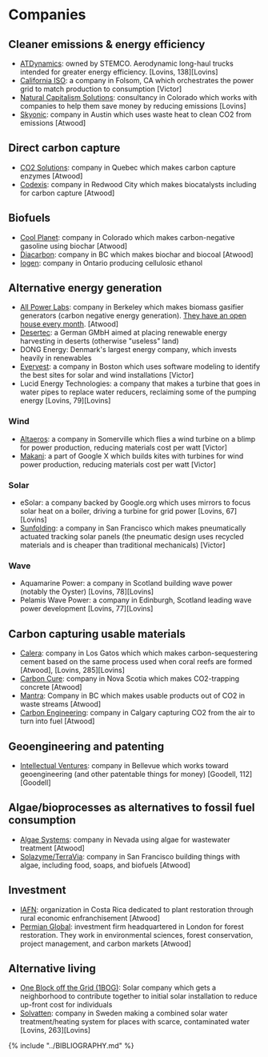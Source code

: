 # Companies
## Cleaner emissions & energy efficiency
* [ATDynamics](http://www.stemco.com/products/innovative-tire-mileage-solutions/aerodynamic-devices/): owned by STEMCO. Aerodynamic long-haul trucks intended for greater energy efficiency. [Lovins, 138][Lovins]
* [California ISO](http://www.caiso.com/Pages/default.aspx): a company in Folsom, CA which orchestrates the power grid to match production to consumption [Victor]
* [Natural Capitalism Solutions](http://natcapsolutions.org/): consultancy in Colorado which works with companies to help them save money by reducing emissions [Lovins]
* [Skyonic](http://skyonic.com/): company in Austin which uses waste heat to clean CO2 from emissions [Atwood]

## Direct carbon capture
* [CO2 Solutions](http://www.co2solutions.com/en): company in Quebec which makes carbon capture enzymes [Atwood]
* [Codexis](http://www.codexis.com/): company in Redwood City which makes biocatalysts including for carbon capture [Atwood]

## Biofuels
* [Cool Planet](http://www.coolplanet.com/): company in Colorado which makes carbon-negative gasoline using biochar [Atwood]
* [Diacarbon](http://www.diacarbon.com/bi): company in BC which makes biochar and biocoal [Atwood]
* [Iogen](http://www.iogen.ca/): company in Ontario producing cellulosic ethanol

## Alternative energy generation
* [All Power Labs](http://www.allpowerlabs.com/): company in Berkeley which makes biomass gasifier generators (carbon negative energy generation). [They have an open house every month](http://www.eventbrite.com/e/biomass-powered-open-house-registration-19019972249). [Atwood]
* [Desertec](http://www.desertec.org/): a German GMbH aimed at placing renewable energy harvesting in deserts (otherwise "useless" land)
* DONG Energy: Denmark's largest energy company, which invests heavily in renewables
* [Evervest](http://www.evervest.co/): a company in Boston which uses software modeling to identify the best sites for solar and wind installations [Victor]
* Lucid Energy Technologies: a company that makes a turbine that goes in water pipes to replace water reducers, reclaiming some of the pumping energy [Lovins, 79][Lovins]

### Wind
* [Altaeros](http://www.altaerosenergies.com/): a company in Somerville which flies a wind turbine on a blimp for power production, reducing materials cost per watt [Victor]
* [Makani](http://www.google.com/makani/): a part of Google X which builds kites with turbines for wind power production, reducing materials cost per watt [Victor]

### Solar
* eSolar: a company backed by Google.org which uses mirrors to focus solar heat on a boiler, driving a turbine for grid power [Lovins, 67][Lovins]
* [Sunfolding](http://www.sunfolding.com/): a company in San Francisco which makes pneumatically actuated tracking solar panels (the pneumatic design uses recycled materials and is cheaper than traditional mechanicals) [Victor]

### Wave
* Aquamarine Power: a company in Scotland building wave power (notably the Oyster) [Lovins, 78][Lovins]
* Pelamis Wave Power: a company in Edinburgh, Scotland leading wave power development [Lovins, 77][Lovins]

## Carbon capturing usable materials
* [Calera](http://calera.com/): company in Los Gatos which which makes carbon-sequestering cement based on the same process used when coral reefs are formed [Atwood], [Lovins, 285][Lovins]
* [Carbon Cure](http://carboncure.com/): company in Nova Scotia which makes CO2-trapping concrete [Atwood]
* [Mantra](http://mantraenergy.com/mantra-energy/technology/): Company in BC which makes usable products out of CO2 in waste streams [Atwood]
* [Carbon Engineering](http://carbonengineering.com/): company in Calgary capturing CO2 from the air to turn into fuel [Atwood]

## Geoengineering and patenting
* [Intellectual Ventures](http://www.intellectualventures.com/): company in Bellevue which works toward geoengineering (and other patentable things for money) [Goodell, 112][Goodell]

## Algae/bioprocesses as alternatives to fossil fuel consumption
* [Algae Systems](http://algaesystems.com/): company in Nevada using algae for wastewater treatment [Atwood]
* [Solazyme/TerraVia](http://solazyme.com/): company in San Francisco building things with algae, including food, soaps, and biofuels [Atwood]

## Investment
* [IAFN](http://www.analogforestry.org/): organization in Costa Rica dedicated to plant restoration through rural economic enfranchisement [Atwood]
* [Permian Global](http://permianglobal.com/en): investment firm headquartered in London for forest restoration. They work in environmental sciences, forest conservation, project management, and carbon markets [Atwood]

## Alternative living
* [One Block off the Grid (1BOG)](https://en.wikipedia.org/wiki/One_Block_Off_the_Grid): Solar company which gets a neighborhood to contribute together to initial solar installation to reduce up-front cost for individuals
* [Solvatten](http://www.solvatten.se/): company in Sweden making a combined solar water treatment/heating system for places with scarce, contaminated water [Lovins, 263][Lovins]


{% include "../BIBLIOGRAPHY.md" %}
